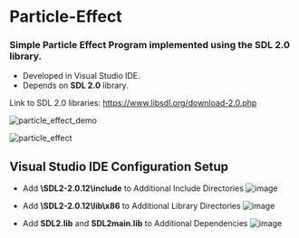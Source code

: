 # Particle-Effect
### Simple Particle Effect Program implemented using the SDL 2.0 library.
- Developed in Visual Studio IDE.
- Depends on **SDL 2.0** library.

Link to SDL 2.0 libraries: https://www.libsdl.org/download-2.0.php

![particle_effect_demo](https://user-images.githubusercontent.com/53728084/87866415-e546d000-c93e-11ea-93e3-b41a559ba573.gif)

![particle_effect](https://user-images.githubusercontent.com/53728084/83910428-c04c2400-a727-11ea-9727-dc7991862af2.png)

## Visual Studio IDE Configuration Setup

- Add **\SDL2-2.0.12\include** to Additional Include Directories
![image](https://user-images.githubusercontent.com/53728084/85215006-c3eac800-b32f-11ea-9662-e88283d5afb1.png)

- Add **\SDL2-2.0.12\lib\x86** to Additional Library Directories
![image](https://user-images.githubusercontent.com/53728084/85215037-1fb55100-b330-11ea-940c-7d02ee367482.png)

- Add **SDL2.lib** and **SDL2main.lib** to Additional Dependencies
![image](https://user-images.githubusercontent.com/53728084/85215062-71f67200-b330-11ea-8c5b-de00a3669459.png)
